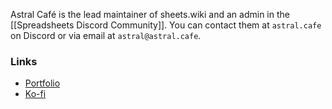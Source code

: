 Astral Café is the lead maintainer of sheets.wiki and an admin in the [[Spreadsheets Discord Community]]. You can contact them at `astral.cafe` on Discord or via email at `astral@astral.cafe`.

### Links

- [Portfolio](https://astral.lol)
- [Ko-fi](https://ko-fi.com/astralcafe)